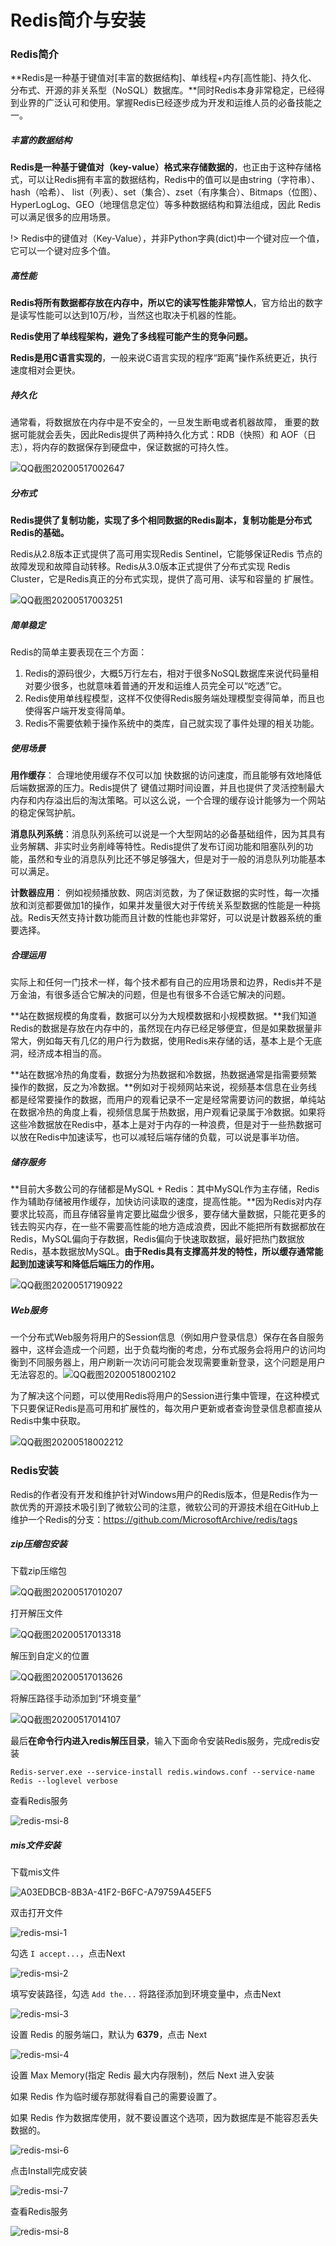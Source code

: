 # Redis简介与安装

### Redis简介

**Redis是一种基于键值对[丰富的数据结构]、单线程+内存[高性能]、持久化、分布式、开源的非关系型（NoSQL）数据库。**同时Redis本身非常稳定，已经得到业界的广泛认可和使用。掌握Redis已经逐步成为开发和运维人员的必备技能之一。

##### 丰富的数据结构

**Redis是一种基于键值对（key-value）格式来存储数据的**，也正由于这种存储格式，可以让Redis拥有丰富的数据结构，Redis中的值可以是由string（字符串）、hash（哈希）、 list（列表）、set（集合）、zset（有序集合）、Bitmaps（位图）、 HyperLogLog、GEO（地理信息定位）等多种数据结构和算法组成，因此 Redis可以满足很多的应用场景。

!> Redis中的键值对（Key-Value），并非Python字典(dict)中一个键对应一个值，它可以一个键对应多个值。

##### 高性能

**Redis将所有数据都存放在内存中，所以它的读写性能非常惊人**，官方给出的数字是读写性能可以达到10万/秒，当然这也取决于机器的性能。

**Redis使用了单线程架构，避免了多线程可能产生的竞争问题。**

**Redis是用C语言实现的**，一般来说C语言实现的程序“距离”操作系统更近，执行速度相对会更快。

##### 持久化

通常看，将数据放在内存中是不安全的，一旦发生断电或者机器故障， 重要的数据可能就会丢失，因此Redis提供了两种持久化方式：RDB（快照）和 AOF（日志），将内存的数据保存到硬盘中，保证数据的可持久性。

![QQ截图20200517002647](image/QQ截图20200517002647.png)

##### 分布式

**Redis提供了复制功能，实现了多个相同数据的Redis副本，复制功能是分布式Redis的基础。**

Redis从2.8版本正式提供了高可用实现Redis Sentinel，它能够保证Redis 节点的故障发现和故障自动转移。Redis从3.0版本正式提供了分布式实现 Redis Cluster，它是Redis真正的分布式实现，提供了高可用、读写和容量的 扩展性。 

![QQ截图20200517003251](image/QQ截图20200517003251.png)

##### 简单稳定

Redis的简单主要表现在三个方面：

1. Redis的源码很少，大概5万行左右，相对于很多NoSQL数据库来说代码量相对要少很多，也就意味着普通的开发和运维人员完全可以“吃透”它。
2. Redis使用单线程模型，这样不仅使得Redis服务端处理模型变得简单，而且也使得客户端开发变得简单。
3. Redis不需要依赖于操作系统中的类库，自己就实现了事件处理的相关功能。

##### 使用场景

**用作缓存**： 合理地使用缓存不仅可以加 快数据的访问速度，而且能够有效地降低后端数据源的压力。Redis提供了 键值过期时间设置，并且也提供了灵活控制最大内存和内存溢出后的淘汰策略。可以这么说，一个合理的缓存设计能够为一个网站的稳定保驾护航。

**消息队列系统**：消息队列系统可以说是一个大型网站的必备基础组件，因为其具有业务解耦、非实时业务削峰等特性。Redis提供了发布订阅功能和阻塞队列的功能，虽然和专业的消息队列比还不够足够强大，但是对于一般的消息队列功能基本可以满足。

**计数器应用**： 例如视频播放数、网店浏览数，为了保证数据的实时性，每一次播放和浏览都要做加1的操作，如果并发量很大对于传统关系型数据的性能是一种挑战。Redis天然支持计数功能而且计数的性能也非常好，可以说是计数器系统的重要选择。

##### 合理运用

实际上和任何一门技术一样，每个技术都有自己的应用场景和边界，Redis并不是万金油，有很多适合它解决的问题，但是也有很多不合适它解决的问题。

**站在数据规模的角度看，数据可以分为大规模数据和小规模数据。**我们知道Redis的数据是存放在内存中的，虽然现在内存已经足够便宜，但是如果数据量非常大，例如每天有几亿的用户行为数据，使用Redis来存储的话，基本上是个无底洞，经济成本相当的高。

**站在数据冷热的角度看，数据分为热数据和冷数据，热数据通常是指需要频繁操作的数据，反之为冷数据。**例如对于视频网站来说，视频基本信息在业务线都是经常要操作的数据，而用户的观看记录不一定是经常需要访问的数据，单纯站在数据冷热的角度上看，视频信息属于热数据，用户观看记录属于冷数据。如果将这些冷数据放在Redis中，基本上是对于内存的一种浪费，但是对于一些热数据可以放在Redis中加速读写，也可以减轻后端存储的负载，可以说是事半功倍。

##### 储存服务

**目前大多数公司的存储都是MySQL + Redis：其中MySQL作为主存储，Redis作为辅助存储被用作缓存，加快访问读取的速度，提高性能。**因为Redis对内存要求比较高，而且存储容量肯定要比磁盘少很多，要存储大量数据，只能花更多的钱去购买内存，在一些不需要高性能的地方造成浪费，因此不能把所有数据都放在Redis，MySQL偏向于存数据，Redis偏向于快速取数据，最好把热门数据放Redis，基本数据放MySQL。**由于Redis具有支撑高并发的特性，所以缓存通常能起到加速读写和降低后端压力的作用。**

![QQ截图20200517190922](image/QQ截图20200517190922.png)

##### Web服务

一个分布式Web服务将用户的Session信息（例如用户登录信息）保存在各自服务器中，这样会造成一个问题，出于负载均衡的考虑，分布式服务会将用户的访问均衡到不同服务器上，用户刷新一次访问可能会发现需要重新登录，这个问题是用户无法容忍的。![QQ截图20200518002102](image/QQ截图20200518002102.png)

为了解决这个问题，可以使用Redis将用户的Session进行集中管理，在这种模式下只要保证Redis是高可用和扩展性的，每次用户更新或者查询登录信息都直接从Redis中集中获取。

![QQ截图20200518002212](image/QQ截图20200518002212.png)

### Redis安装

Redis的作者没有开发和维护针对Windows用户的Redis版本，但是Redis作为一款优秀的开源技术吸引到了微软公司的注意，微软公司的开源技术组在GitHub上维护一个Redis的分支：https://github.com/MicrosoftArchive/redis/tags

##### zip压缩包安装

下载zip压缩包

![QQ截图20200517010207](image/QQ截图20200517010207.png)

打开解压文件

![QQ截图20200517013318](image/QQ截图20200517013318.png)

解压到自定义的位置

![QQ截图20200517013626](image/QQ截图20200517013626.png)

将解压路径手动添加到“环境变量”

![QQ截图20200517014107](image/QQ截图20200517014107.png)

最后**在命令行内进入redis解压目录**，输入下面命令安装Redis服务，完成redis安装

``` 
Redis-server.exe --service-install redis.windows.conf --service-name Redis --loglevel verbose
```

查看Redis服务

![redis-msi-8](image/redis-msi-8.png)

##### mis文件安装

下载mis文件

![A03EDBCB-8B3A-41F2-B6FC-A79759A45EF5](image/A03EDBCB-8B3A-41F2-B6FC-A79759A45EF5.png)

双击打开文件

![redis-msi-1](image/redis-msi-1.png)

勾选 `I accept...`，点击Next

![redis-msi-2](image/redis-msi-2.png)

填写安装路径，勾选 `Add the...` 将路径添加到环境变量中，点击Next

![redis-msi-3](image/redis-msi-3.png)

设置 Redis 的服务端口，默认为 **6379**，点击 Next

![redis-msi-4](image/redis-msi-4.png)

设置 Max Memory(指定 Redis 最大内存限制)，然后 Next 进入安装

如果 Redis 作为临时缓存那就得看自己的需要设置了。

如果 Redis 作为数据库使用，就不要设置这个选项，因为数据库是不能容忍丢失数据的。

![redis-msi-6](image/redis-msi-6.png)

点击Install完成安装

![redis-msi-7](image/redis-msi-7.png)

查看Redis服务

![redis-msi-8](image/redis-msi-8.png)